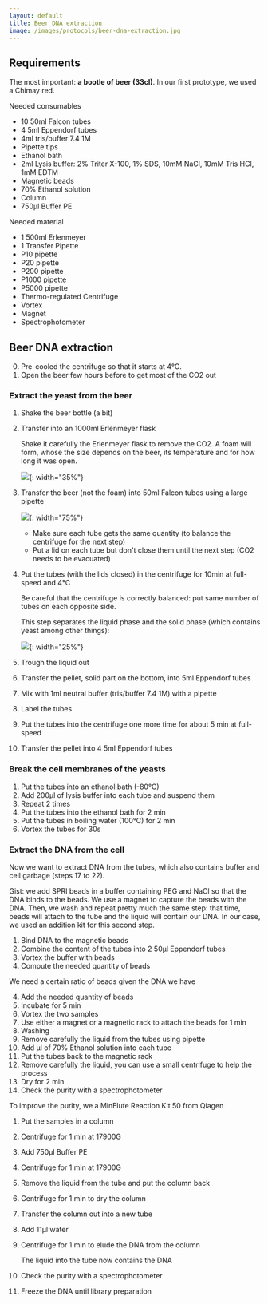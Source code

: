 ```yaml
---
layout: default
title: Beer DNA extraction
image: /images/protocols/beer-dna-extraction.jpg
---
```


## Requirements

The most important: **a bootle of beer (33cl)**. In our first prototype, we used a Chimay red.

Needed consumables
- 10 50ml Falcon tubes
- 4 5ml Eppendorf tubes
- 4ml tris/buffer 7.4 1M
- Pipette tips
- Ethanol bath
- 2ml Lysis buffer: 2% Triter X-100, 1% SDS, 10mM NaCl, 10mM Tris HCl, 1mM EDTM
- Magnetic beads
- 70% Ethanol solution
- Column
- 750µl Buffer PE

Needed material
- 1 500ml Erlenmeyer
- 1 Transfer Pipette
- P10 pipette
- P20 pipette
- P200 pipette
- P1000 pipette
- P5000 pipette
- Thermo-regulated Centrifuge
- Vortex
- Magnet
- Spectrophotometer



## Beer DNA extraction

0. Pre-cooled the centrifuge so that it starts at 4℃.
1. Open the beer few hours before to get most of the CO2 out

### Extract the yeast from the beer

1. Shake the beer bottle (a bit)
2. Transfer into an 1000ml Erlenmeyer flask
    
    Shake it carefully the Erlenmeyer flask to remove the CO2. A foam will form, whose the size depends on the beer, its temperature and for how long it was open.

    ![](/images/protocols/erlenmeyer_with_beer.svg){: width="35%"}

3. Transfer the beer (not the foam) into 50ml Falcon tubes using a large pipette

    ![](/images/protocols/falcon_with_beer.svg){: width="75%"}
   
    - Make sure each tube gets the same quantity (to balance the centrifuge for the next step)
    - Put a lid on each tube but don't close them until the next step (CO2 needs to be evacuated)
   
4. Put the tubes (with the lids closed) in the centrifuge for 10min at full-speed and 4℃

    Be careful that the centrifuge is correctly balanced: put same number of tubes on each opposite side.
   
    This step separates the liquid phase and the solid phase (which contains yeast among other things): 

    ![](/images/protocols/after_centrifuge_1.svg){: width="25%"}

5. Trough the liquid out
6. Transfer the pellet, solid part on the bottom, into 5ml Eppendorf tubes
7. Mix with 1ml neutral buffer (tris/buffer 7.4 1M) with a pipette
8. Label the tubes
9. Put the tubes into the centrifuge one more time for about 5 min at full-speed
10. Transfer the pellet into 4 5ml Eppendorf tubes

### Break the cell membranes of the yeasts

1. Put the tubes into an ethanol bath (-80℃)
2. Add 200µl of lysis buffer into each tube and suspend them
3. Repeat 2 times
  1. Put the tubes into the ethanol bath for 2 min
  2. Put the tubes in boiling water (100℃) for 2 min
  3. Vortex the tubes for 30s
  
### Extract the DNA from the cell

Now we want to extract DNA from the tubes, which also contains buffer and cell
garbage (steps 17 to 22). 

Gist: we add SPRI beads in a buffer containing PEG and NaCl so that the DNA binds 
to the beads. We use a magnet to capture the beads with the DNA. Then, we wash and 
repeat pretty much the same step: that time, beads will attach to the tube and the 
liquid will contain our DNA. In our case, we used an addition kit for this second step.

1. Bind DNA to the magnetic beads
  1. Combine the content of the tubes into 2 50µl Eppendorf tubes
  2. Vortex the buffer with beads
  3. Compute the needed quantity of beads
  
   We need a certain ratio of beads given the DNA we have
   
  4. Add the needed quantity of beads
  5. Incubate for 5 min
  6. Vortex the two samples
  7. Use either a magnet or a magnetic rack to attach the beads for 1 min
2. Washing
  1. Remove carefully the liquid from the tubes using pipette
  2. Add µl of 70% Ethanol solution into each tube
  3. Put the tubes back to the magnetic rack
  4. Remove carefully the liquid, you can use a small centrifuge to help the process
3. Dry for 2 min
4. Check the purity with a spectrophotometer

To improve the purity, we a MinElute Reaction Kit 50 from Qiagen
1. Put the samples in a column
2. Centrifuge for 1 min at 17900G
3. Add 750µl Buffer PE
4. Centrifuge for 1 min at 17900G
5. Remove the liquid from the tube and put the column back
6. Centrifuge for 1 min to dry the column
7. Transfer the column out into a new tube
8. Add 11µl water
9. Centrifuge for 1 min to elude the DNA from the column
    
    The liquid into the tube now contains the DNA

10. Check the purity with a spectrophotometer
11. Freeze the DNA until library preparation





